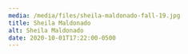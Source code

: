 ```yaml
---
media: /media/files/sheila-maldonado-fall-19.jpg
title: Sheila Maldonado
alt: Sheila Maldonado
date: 2020-10-01T17:22:00-0500
---
```

